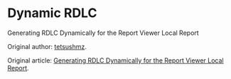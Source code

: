 # Dynamic RDLC
Generating RDLC Dynamically for the Report Viewer Local Report

Original author: [tetsushmz](http://www.codeproject.com/Members/tetsushmz).

Original article: [Generating RDLC Dynamically for the Report Viewer Local Report](http://www.codeproject.com/Articles/705248/Generating-RDLC-Dynamically-for-the-Report-Viewer).
